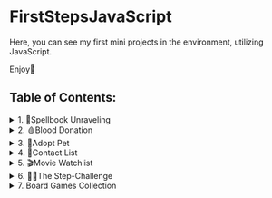 # FirstStepsJavaScript
Here, you can see my first mini projects in the environment, utilizing JavaScript.

Enjoy🤗
## Table of Contents:

<details>
  <summary>1. 🧙Spellbook Unraveling</summary>

  ---
  
 This project is a **string manipulation program** built with JavaScript (ES6).
 
  It demonstrates how commands can dynamically modify a text string.  

  The program runs in the console and is useful for **educational purposes**, **algorithm practice**, or as a **subcomponent in text-processing applications**.

  ---

  ## 🎯 **Features**
  - Remove all characters at odd indexes (`RemoveEven`)
  - Extract substring by index range (`TakePart!start!end`)
  - Reverse a given substring and append it to the end (`Reverse!substring`)
  - Error handling if the substring is not found
  - Console outputs after every operation
  - Final message displaying the concealed spell

  ---

  ## 🛠️ **Technologies Used**
  - **JavaScript (ES6)** – core logic  
  - **Node.js** (optional) – run in terminal  

  ---
  ## (Console Example)**

  ```js
  solve([
    "asAsl2adkda2mdaczsa",
    "RemoveEven",
    "TakePart!1!9",
    "Reverse!maz",
    "End"
  ]);
  ```
  ---

  ## 📷 Preview final result

  <img width="355" height="125" alt="image" src="https://github.com/user-attachments/assets/5ad3f723-6cfd-49f9-bdcc-3543470cba46" />
</details>

<details>
  <summary>2. 🩸Blood Donation</summary>

  ---

  This project is a **responsive blood donor registration application**, built with **HTML5, CSS3, and JavaScript (ES6)**. 
    
    
  👉 It was developed as a **home practice exercise in JavaScript**, with the goal of improving skills in DOM manipulation, event handling, and interactive UI building.  

  The app allows users to enter their personal details (blood type, age, gender) and manage donor entries through an interactive interface.  
  It can be used for **demonstration purposes**, **educational projects**, or as a **starting point for healthcare-related web apps**.  

  ---

  ## 🎯 Features
  - Clean and structured donor registration form  
  - Add donor entries to a **Pending Donor List**  
  - Edit previously entered donor information  
  - Confirm donors and move them to the **Confirmed List**  
  - Clear donors from the confirmed list  
  - Client-side validation (prevents empty submissions)  
  - Responsive and accessible layout  

  ---

  ## 🛠️ Technologies Used
  - **HTML5**  
  - **CSS3 (Flexbox + media queries)**  
  - **Google Fonts (Signika)**  
  - **JavaScript (ES6)**  

  ---

  ## 📷 Preview

  <img width="500" height="877" alt="image" src="https://github.com/user-attachments/assets/0c296c6b-abb7-4e81-be79-e1cd350e8280" />
  <img width="500" height="881" alt="image" src="https://github.com/user-attachments/assets/46907958-8614-4e1e-9547-d95352245e0e" />
  <img width="500" height="877" alt="image" src="https://github.com/user-attachments/assets/63d653ca-b710-42ad-ae53-03a349e63614" />

</details>

<details>
  <summary>3. 🐾Adopt Pet</summary>

  ---

  This project is a **responsive pet adoption application**, built with **HTML5, CSS3, and JavaScript (ES6)**.

  👉 It was developed as a home practice exercise in **JavaScript**, with the goal of improving skills in DOM manipulation, event handling, and interactive UI building.

  The app allows users to enter pet details (type, age, gender) and manage adoption entries through an interactive interface.
  It can be used for **demonstration purposes, educational projects,** or as a **starting point for animal shelter web apps.**

  ---

  ## 🎯 Features

   - Clean and structured adoption form

   - Add pet entries to a Pending Adoption List

   - Edit previously entered pet information

   - Confirm adoption and move pets to the Adopted List

   - Clear pets from the adopted list

   - Client-side validation (prevents empty submissions)

   - Responsive and accessible layout

  ---

  ## 🛠️ Technologies Used

   - HTML5

   - CSS3 (Flexbox + media queries)

   - Google Fonts (Lily Script One)

   - JavaScript (ES6)

  ---

  ## 🚀 How It Works

  1. The user fills out the adoption form with the pet’s details.

  2. Clicking Adopt! adds the pet to the “Check Info” list.

  3. From there:

    - Edit returns the data to the form for corrections.

    - Done moves the pet to the “Adopted Pets” list.

    - Clear deletes the pet permanently.

  ---

  ## 📷 Preview
  <img width="500" height="857" alt="image" src="https://github.com/user-attachments/assets/25989421-b6e3-496a-82f4-b608b6a960a2" />
  <img width="500" height="810" alt="image" src="https://github.com/user-attachments/assets/56485ce6-68a2-4e85-97a3-3baa4b7262a9" />
  <img width="500" height="847" alt="image" src="https://github.com/user-attachments/assets/2ee5a747-ff43-4d7d-abf5-40dad3c8f4bb" />



</details>

<details>
  <summary>4. 📇Contact List</summary>

  ---

  This project is a **responsive contact management application**, built with **HTML5, CSS3, and JavaScript (ES6)**.

  👉 It was developed as a home practice exercise in JavaScript, with the goal of improving skills in **DOM manipulation, event handling,** and **interactive UI design**.

  The app allows users to enter contact details (name, phone, category) and manage them through an interactive interface.
  It can be used for demonstration purposes, educational projects, or as a lightweight starting point for contact management tools.

  --- 

  ## 🎯 Features

   - Clean and structured Add Contact Form

   - Add entries to a Check List (temporary preview)

   - Edit button – returns data back to the form for corrections

   - Save button – confirms and moves a contact to the Contact List

   - Delete button – permanently removes a contact from the list

   - Client-side validation (prevents empty submissions)

   - Responsive and accessible layout

  ---

  ## 🛠️ Technologies Used

   - **HTML5** – page structure and forms

   - **CSS3** – styling and responsive design:
     
      - gradients, background image, custom shapes (clip-path)

      - button styling with icons (add.png, edit.png, save.png, delete.png)

   - **JavaScript (ES6)** – app logic:

      - add, edit, save, delete contact entries dynamically

      - event listeners for interactive UI
  
  ---

  ## 📂 Project Structure

  - **index.html** – main page containing the form and two sections (Check and Contacts)

  - **app.js** – JavaScript logic for adding, editing, saving, and deleting contacts

  - **styles.css** – styles, responsive design, gradients, icons

  - **images/** – icons and assets (add.png, edit.png, delete.png, save.png, clean-btn.png, bg.png, pexels-gustavo-fring-3890198.jpg)

  ---   

  ## 📱 Responsive Design

   - On wide screens, the form and lists are placed side by side.

   - On smaller screens (below 1000px), layout rearranges vertically for mobile-friendly use.

  ---

  ## 🚀 How It Works

  1. User enters a name, phone, and category.

  2. Clicking the Add button places the contact into the Check List.

  3. From there:

    - Edit → removes the entry and puts the values back into the form.

    - Save → moves the entry to the Contact List.

    - Delete → permanently removes the entry.

  ---

  ## 📷 Preview
  <img width="500" height="782" alt="image" src="https://github.com/user-attachments/assets/55efa73f-82d4-4ebd-9e3c-dd7b4460abb2" />
  <img width="500" height="832" alt="image" src="https://github.com/user-attachments/assets/c4dbdf64-acb3-4fa9-a0fa-2966ec67f63e" />
  <img width="500" height="815" alt="image" src="https://github.com/user-attachments/assets/5c8a1c8e-f099-4b92-b9ff-e9ceeb8ac3e8" />



</details>

<details>
  <summary>5.  🎬Movie Watchlist</summary>

 ---

  This project is a **responsive movie management web application**, built with **HTML5, CSS3, and JavaScript (ES6)**.

  👉 It was developed as a practice exercise to improve skills in **REST API integration, CRUD operations, DOM manipulation, and interactive UI design**.

  ⚠️ **Note**: The server ```(server.js)``` was **pre-built and provided** as part of the exercise. I did not work on or modify the backend implementation – my task focused only on building the **front-end logic and UI**.

  The app allows users to add, edit, delete, and view movies they want to watch. It can be used for demonstration purposes, educational projects, or as a starting point for a personal media library.

  ---

  ## 🎯 Features

   - Clean and structured **Add Movie Form**

   - **Load Movies** button fetches the movie list from the server

   - **Add Movie** – create a new movie entry with title, director, and release year

   - **Edit Movie** – update an existing movie’s details

   - **Delete Movie** – remove a movie from the list

   - Dynamic rendering of movies with title, director, and year

   - Validation (prevents adding empty fields)

   - Responsive, Netflix-inspired UI with custom styles

  ---

  ## 🛠️ Technologies Used

   - **HTML5** – page structure

   - **CSS3** – modern styling and responsive design (backgrounds, hover effects, Netflix-inspired theme)

   - **JavaScript (ES6)** – front-end logic:

      - DOM manipulation & event listeners

      - CRUD operations with Fetch API (GET, POST, PUT, DELETE)

   - **Node.js JSON Server** – provided backend for REST API (not developed by me)

   - **JSON Data Storage** – movies are saved in movies.json

   - **Testing** – end-to-end tests with Playwright & Mocha

  ---

  ## 📂 Project Structure

   - **ndex.html** – main page with form and movie list

   - **app.js** – JavaScript logic for movie CRUD functionality

   - **style.css** – Netflix-inspired styles and responsive design

   - **server.js** – pre-built server with REST API support (provided, not my work)

   - **movies.json** – sample JSON movie dataset

   - **e2e.test.js** – automated end-to-end tests

   - **package.json** – project configuration & dependencies

   - **/img/** – background and UI assets (bg.webp, cover.png, Load Movie.png)

---

## 🚀 How It Works

1. User fills in the form (title, director, year).

2. Clicking Add Movie sends a POST request to the server and reloads the list.

3. Clicking Load Movies fetches and displays all movies from movies.json.

4. Each movie has two buttons:

   - Change (Edit) → loads movie data back into the form for updates.

   - Delete → removes the movie from both UI and backend.

5. Edit Movie button updates the selected movie entry (via PUT request).

---

## 📷 Preview
<img width="500" height="828" alt="image" src="https://github.com/user-attachments/assets/dbd3afd7-63e7-43f7-9019-d90c71883b7a" />

</details>

<details>
  <summary>6. 🏃🏽The Step-Challenge</summary>
  
  ---

  This project is a **responsive fitness tracking application**, built with **HTML5, CSS3, and JavaScript (ES6)**.

  👉 It was developed as a practice exercise in **DOM manipulation, REST API integration, CRUD operations, and interactive UI building**.

  ⚠️ **Note**: The backend server ```(server.js)``` was **pre-built and provided** as part of the exercise. I did not implement the server itself – my work focused on the **front-end logic and UI**.

  The app allows users to log their **daily steps and calories**, manage records, and update or remove entries. It can be used for educational purposes, as a demo project, or as a base for personal health/fitness apps.

  ---

  ## 🎯 Features

   - Structured **Add Daily Record** form (name, steps, calories)

   - **Load Records** button → fetches and displays all entries from the server

   - **Add Record** → creates a new fitness record

   - **Edit Record** → updates existing data after loading it back into the form

   - **Delete Record** → permanently removes a record from the database

   - Client-side validation (prevents empty submissions)

   - Responsive design with styled cards and interactive buttons
  
  ---

  ## 🛠️ Technologies Used

  **HTML5** – page structure

  **CSS3** – styling, gradients, responsive design, custom fonts & background images

  **JavaScript (ES6)** – front-end logic:

  - DOM manipulation and event handling

  - CRUD operations with Fetch API (GET, POST, PATCH, DELETE)

  **Node.js JSON Server** – provided backend for REST API (not developed by me)

  **JSON Storage** – records saved in ```records.json```

  **Testing** – automated end-to-end tests with Playwright, Mocha, and Chai

---

## 📂 Project Structure

 - **index.html** – main page with record list and input form

 - **app.js** – JavaScript logic for record management (add, edit, delete, load)

 - **style.css** – modern responsive styles, gradients, fonts

 - **server.js** – pre-built server for REST API (provided, not my work)

 - **records.json** – example dataset with step & calorie records

 - **e2e.test.js** – end-to-end tests with Playwright

 - **package.json** – dependencies & scripts (```http-server```, ```mocha```, ```chai```, ```playwright-chromium```)

 - **/img/** – background & UI assets (```bg-img.png```, ```shoe.png```)

---

## 🚀 How It Works

1.  User fills in Name, Steps, Calories.

2.  Clicking Add Record sends a POST request and adds a new record.

3.  Clicking Load Records fetches and shows all saved records.
   
4.  Each record includes:
     - Change (Edit) → loads data into the form for updating.
     
     - Delete → removes the record from the server and UI.

5.  Edit Record button updates the entry (via PATCH request).

--- 

## 📷 Preview
<img width="600" height="850" alt="image" src="https://github.com/user-attachments/assets/103ce8e8-2167-4c14-8068-fb8e4741faf0" />


</details>

<details>
  <summary>7. Board Games Collection</summary>
</details>




